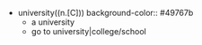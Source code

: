 - university((n.[C]))
  background-color:: #49767b
	- a university
	- go to university|college/school